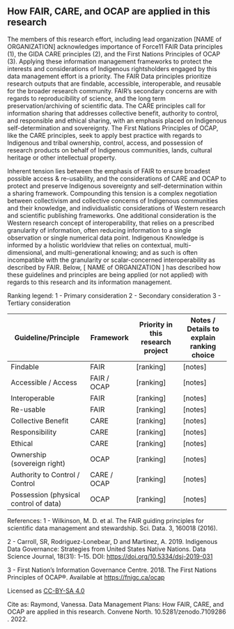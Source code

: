 ## How FAIR, CARE, and OCAP are applied in this research
The members of this research effort, including lead organization [NAME of ORGANIZATION] acknowledges importance of Force11 FAIR Data principles (1), the GIDA CARE principles (2), and the First Nations Principles of OCAP (3). Applying these information management frameworks to protect the interests and considerations of Indigenous rightsholders engaged by this data management effort is a priority. The FAIR Data principles prioritize research outputs that are findable, accessible, interoperable, and reusable for the broader research community. FAIR’s secondary concerns are with regards to reproducibility of science, and the long term preservation/archiving of scientific data. The CARE principles call for information sharing that addresses collective benefit, authority to control, and responsible and ethical sharing, with an emphasis placed on Indigenous self-determination and sovereignty. The First Nations Principles of OCAP, like the CARE principles, seek to apply best practice with regards to Indigenous and tribal ownership, control, access, and possession of research products on behalf of Indigenous communities, lands, cultural heritage or other intellectual property. 

Inherent tension lies between the emphasis of FAIR to ensure broadest possible access & re-usability, and the considerations of CARE and OCAP to protect and preserve Indigenous sovereignty and self-determination within a sharing framework. Compounding this tension is a complex negotiation between collectivism and collective concerns of Indigenous communities and their knowledge, and individualistic considerations of Western research and scientific publishing frameworks. One additional consideration is the Western research concept of interoperability, that relies on a prescribed granularity of information, often reducing information to a single observation or single numerical data point. Indigenous Knowledge is informed by a holistic worldview that relies on contextual, multi-dimensional, and multi-generational knowing; and as such is often incompatible with the granularity or scalar-concerned interoperability as described by FAIR. Below, [ NAME of ORGANIZATION ]  has described how these guidelines and principles are being applied (or not applied) with regards to this research and its information management.

Ranking legend: 
1 - Primary consideration
2 - Secondary consideration
3 - Tertiary consideration

| Guideline/Principle | Framework | Priority in this research project | Notes / Details  to explain ranking choice|
|---------------------|-----------|-----------------------------------|-------------------------------------------|
| Findable | FAIR | [ranking] | [notes] |
| Accessible / Access | FAIR / OCAP | [ranking] | [notes] |
| Interoperable | FAIR | [ranking] | [notes] |
| Re-usable | FAIR | [ranking] | [notes] |
| Collective Benefit | CARE | [ranking] | [notes] |
| Responsibility | CARE | [ranking] | [notes] |
| Ethical | CARE | [ranking] | [notes] |
| Ownership (sovereign right) | OCAP | [ranking] | [notes] |
| Authority to Control / Control | CARE / OCAP | [ranking] | [notes] |
| Possession (physical control of data) | OCAP | [ranking] | [notes] |

References:
1 - Wilkinson, M. D. et al. The FAIR guiding principles for scientific data management and stewardship. Sci. Data. 3, 160018 (2016).

2 - Carroll, SR, Rodriguez-Lonebear, D and Martinez, A. 2019. Indigenous Data Governance: Strategies from United States Native Nations. Data Science Journal, 18(31): 1–15. DOI: https://doi.org/10.5334/dsj-2019-031 

3 - First Nation’s Information Governance Centre. 2018. The First Nations Principles of OCAP®. Available at https://fnigc.ca/ocap 

Licensed as [CC-BY-SA 4.0](https://creativecommons.org/licenses/by-sa/4.0/)

Cite as:
Raymond, Vanessa. Data Management Plans: How FAIR, CARE, and OCAP are applied in this research. Convene North. 10.5281/zenodo.7109286 . 2022.
